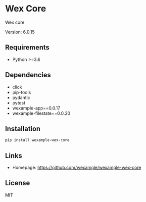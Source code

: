 # Wex Core

Wex core

Version: 6.0.15

## Requirements

- Python >=3.6

## Dependencies

- click
- pip-tools
- pydantic
- pytest
- wexample-app==0.0.17
- wexample-filestate==0.0.20

## Installation

```bash
pip install wexample-wex-core
```

## Links

- Homepage: https://github.com/wexample/wexample-wex-core

## License

MIT